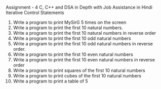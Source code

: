 Assignment - 4 C, C++ and DSA in Depth with Job Assistance in Hindi
Iterative Control Statements
1. Write a program to print MySirG 5 times on the screen
2. Write a program to print the first 10 natural numbers.
3. Write a program to print the first 10 natural numbers in reverse order
4. Write a program to print the first 10 odd natural numbers
5. Write a program to print the first 10 odd natural numbers in reverse order.
6. Write a program to print the first 10 even natural numbers
7. Write a program to print the first 10 even natural numbers in reverse order
8. Write a program to print squares of the first 10 natural numbers
9. Write a program to print cubes of the first 10 natural numbers
10. Write a program to print a table of 5
